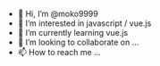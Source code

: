 - 👋 Hi, I’m @moko9999
- 👀 I’m interested in javascript / vue.js
- 🌱 I’m currently learning vue.js
- 💞️ I’m looking to collaborate on ...
- 📫 How to reach me ...

<!---
moko9999/moko9999 is a ✨ special ✨ repository because its `README.md` (this file) appears on your GitHub profile.
You can click the Preview link to take a look at your changes.
--->
